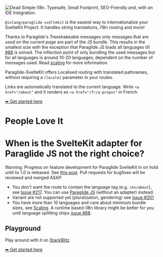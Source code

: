 ![Dead Simple i18n. Typesafe, Small Footprint, SEO-Friendly and, with an IDE Integration.](https://cdn.jsdelivr.net/gh/opral/monorepo@inlang-v1/inlang/source-code/paraglide/paraglide-sveltekit/assets/og.png)

<doc-features>
<doc-feature text-color="#0F172A" color="#E1EFF7" title="Internationalized Routing" image="https://cdn.jsdelivr.net/gh/opral/monorepo@inlang-v1/inlang/source-code/paraglide/paraglide-next/assets/i18n-routing.png"></doc-feature>
<doc-feature text-color="#0F172A" color="#E1EFF7" title="Tiny Bundle Size" image="https://cdn.jsdelivr.net/gh/opral/monorepo@inlang-v1/inlang/source-code/paraglide/paraglide-next/assets/bundle-size.png"></doc-feature>
<doc-feature text-color="#0F172A" color="#E1EFF7" title="No route Param needed" image="https://cdn.jsdelivr.net/gh/opral/monorepo@inlang-v1/inlang/source-code/paraglide/paraglide-sveltekit/assets/no-param.png"></doc-feature>
</doc-features>

`@inlang/paraglide-sveltekit` is the easiest way to internationalize your SvelteKit Project. It handles string translations, i18n routing and more! 	

Thanks to Paraglide's Treeshakeable messages only messages that are _used_ on the _current page_ are part of the JS bundle. This results in the smallest size with the exception that Paraglide JS loads all languages till [#88](https://github.com/opral/inlang-paraglide-js/issues/88) is solved. The inflection point of only bundling the used messages but for all languages is around 10-20 languages, dependent on the number of messages used. Read [scaling](https://inlang.com/m/gerre34r/library-inlang-paraglideJs/scaling) for more information. 

Paraglide-SvelteKit offers Localised routing with translated pathnames, without requiring a `[locale]` parameter in your routes.	

Links are automatically translated to the current language. Write `<a href="/about"` and it renders as `<a href="/fr/a-propos"` in French.

[➡ Get started here](/m/dxnzrydw/paraglide-sveltekit-i18n/getting-started)

# People Love It

<doc-comments>
<doc-comment text="Just tried Paraglide JS from @inlangHQ. This is how i18n should be done! Totally new level of DX for both implementation and managing translations! Superb support for SvelteKit as well ⭐" author="Patrik Engborg" icon="mdi:twitter" data-source="https://twitter.com/patrikengborg/status/1747260930873053674"></doc-comment>
<doc-comment text="Awesome library 🙂 Thanks so much! 1) The docs were simple and straight forward 2) Everything just worked.. no headaches" author="Dimitry" icon="mdi:discord" data-source="https://discord.com/channels/897438559458430986/1083724234142011392/1225658097016766574"></doc-comment>
<doc-comment text="Thank you for that huge work you have done and still doing!" author="ZerdoX-x" icon="mdi:github"></doc-comment>
</doc-comments>

# When is the SvelteKit adapter for Paraglide JS not the right choice?

Warning: Progress on feature development for Paraglide SvelteKit in on hold until lix 1.0 is released. See [this post](https://opral.substack.com/p/focus-shift-from-inlang-to-lix). Pull requests for bugfixes will be reviewed and merged ASAP.  

- You don't want the route to contain the language tag (e.g. `/en/about`), see [Issue #217](https://github.com/opral/inlang-paraglide-js/issues/217). You can use [Paraglide JS](https://inlang.com/m/gerre34r/library-inlang-paraglideJs) (without an adapter) instead. 
- Variant are not supported yet (pluralization, gendering) see [Issue #201](https://github.com/opral/inlang-paraglide-js/issues/201)
- You have more than 10 languages and care about minimum bundle sizes, see [Scaling](https://inlang.com/m/gerre34r/library-inlang-paraglideJs/scaling). A runtime based i18n library might be better for you until language splitting ships [issue #88](https://github.com/opral/inlang-paraglide-js/issues/88).

## Playground

Play around with it on [StackBlitz](https://stackblitz.com/~/github.com/lorissigrist/paraglide-sveltekit-example)

[➡ Get started here](/m/dxnzrydw/paraglide-sveltekit-i18n/getting-started)